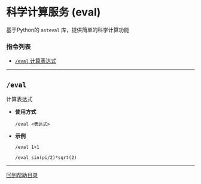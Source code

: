# 科学计算服务 (eval)

基于Python的 `asteval` 库，提供简单的科学计算功能

###  指令列表

- [`/eval` 计算表达式](#eval)

---

## `/eval`

计算表达式

- **使用方式**

    `/eval <表达式>`

- **示例**

    `/eval 1+1`

    `/eval sin(pi/2)*sqrt(2)`



--- 

[回到帮助目录](./main.md)